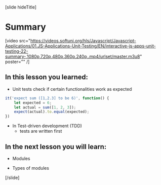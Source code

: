 [slide hideTitle]
# Summary

[video src="https://videos.softuni.org/hls/Javascript/Javascript-Applications/01.JS-Applications-Unit-Testing/EN/interactive-js-apps-unit-testing-22-summary-,1080p,720p,480p,360p,240p,.mp4/urlset/master.m3u8" poster="" /]

## In this lesson you learned:

- Unit tests check if certain functionalities work as expected 
```js
it('expect sum ([1,2.3] to be 6)', function() {
    let expected = 6;
    let actual = sum([1, 2, 3]);
    expect(actual).to.equal(expected);
})
```

- In Test-driven development (TDD) 
    * tests are written first

## In the next lesson you will learn:

- Modules

- Types of modules

[/slide]